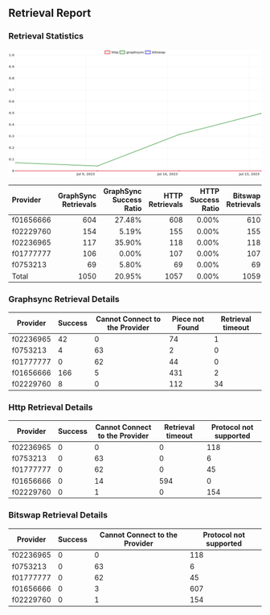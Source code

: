 ## Retrieval Report
### Retrieval Statistics
<img src="https://raw.githubusercontent.com/data-preservation-programs/filplus-checker-assets/main/filecoin-project/filecoin-plus-large-datasets/issues/1053/1690268848845.png"/>

| Provider  | GraphSync Retrievals | GraphSync Success Ratio | HTTP Retrievals | HTTP Success Ratio | Bitswap Retrievals | Bitswap Success Ratio |
| :-------- | -------------------: | ----------------------: | --------------: | -----------------: | -----------------: | --------------------: |
| f01656666 |                  604 |                  27.48% |             608 |              0.00% |                610 |                 0.00% |
| f02229760 |                  154 |                   5.19% |             155 |              0.00% |                155 |                 0.00% |
| f02236965 |                  117 |                  35.90% |             118 |              0.00% |                118 |                 0.00% |
| f01777777 |                  106 |                   0.00% |             107 |              0.00% |                107 |                 0.00% |
| f0753213  |                   69 |                   5.80% |              69 |              0.00% |                 69 |                 0.00% |
| Total     |                 1050 |                  20.95% |            1057 |              0.00% |               1059 |                 0.00% |

### Graphsync Retrieval Details
| Provider  | Success | Cannot Connect to the Provider | Piece not Found | Retrieval timeout |
| --------- | ------- | ------------------------------ | --------------- | ----------------- |
| f02236965 | 42      | 0                              | 74              | 1                 |
| f0753213  | 4       | 63                             | 2               | 0                 |
| f01777777 | 0       | 62                             | 44              | 0                 |
| f01656666 | 166     | 5                              | 431             | 2                 |
| f02229760 | 8       | 0                              | 112             | 34                |

### Http Retrieval Details
| Provider  | Success | Cannot Connect to the Provider | Retrieval timeout | Protocol not supported |
| --------- | ------- | ------------------------------ | ----------------- | ---------------------- |
| f02236965 | 0       | 0                              | 0                 | 118                    |
| f0753213  | 0       | 63                             | 0                 | 6                      |
| f01777777 | 0       | 62                             | 0                 | 45                     |
| f01656666 | 0       | 14                             | 594               | 0                      |
| f02229760 | 0       | 1                              | 0                 | 154                    |

### Bitswap Retrieval Details
| Provider  | Success | Cannot Connect to the Provider | Protocol not supported |
| --------- | ------- | ------------------------------ | ---------------------- |
| f02236965 | 0       | 0                              | 118                    |
| f0753213  | 0       | 63                             | 6                      |
| f01777777 | 0       | 62                             | 45                     |
| f01656666 | 0       | 3                              | 607                    |
| f02229760 | 0       | 1                              | 154                    |
